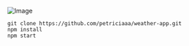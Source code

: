 ![Image](https://github.com/petriciaaa/weather-app/assets/140983051/d2ae192d-8007-4de1-9dd5-d591032f2c2c)

```git clone https://github.com/petriciaaa/weather-app.git```  
```npm install```  
```npm start```  


